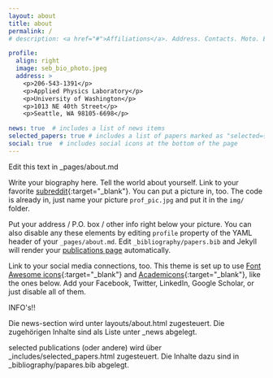 ```yaml
---
layout: about
title: about
permalink: /
# description: <a href="#">Affiliations</a>. Address. Contacts. Moto. Etc.

profile:
  align: right
  image: seb_bio_photo.jpeg
  address: >
    <p>206-543-1391</p>
    <p>Applied Physics Laboratory</p>
    <p>University of Washington</p>
    <p>1013 NE 40th Street</p>
    <p>Seattle, WA 98105-6698</p>

news: true  # includes a list of news items
selected_papers: true # includes a list of papers marked as "selected={true}"
social: true  # includes social icons at the bottom of the page
---
```


Edit this text in _pages/about.md

Write your biography here. Tell the world about yourself. Link to your favorite [subreddit](http://reddit.com){:target="\_blank"}. You can put a picture in, too. The code is already in, just name your picture `prof_pic.jpg` and put it in the `img/` folder.

Put your address / P.O. box / other info right below your picture. You can also disable any these elements by editing `profile` property of the YAML header of your `_pages/about.md`. Edit `_bibliography/papers.bib` and Jekyll will render your [publications page](/al-folio/publications/) automatically.

Link to your social media connections, too. This theme is set up to use [Font Awesome icons](http://fortawesome.github.io/Font-Awesome/){:target="\_blank"} and [Academicons](https://jpswalsh.github.io/academicons/){:target="\_blank"}, like the ones below. Add your Facebook, Twitter, LinkedIn, Google Scholar, or just disable all of them.

INFO's!!

Die news-section wird unter layouts/about.html zugesteuert. Die zugehörigen Inhalte sind als Liste unter _news abgelegt.

selected publications (oder andere) wird über _includes/selected_papers.html zugesteuert. Die Inhalte dazu sind in _bibliography/papares.bib abgelegt.